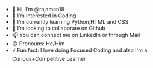 - 👋 Hi, I’m @rajaman18
- 👀 I’m interested in Coding
- 🌱 I’m currently learning Python,HTML and CSS
- 💞️ I’m looking to collaborate on Github
- 📫 You can connect me on LinkedIn or through Mail
- 😄 Pronouns: He/Him
- ⚡ Fun fact: I love doing Focused Coding and also I'm a Curious+Competitive Learner

<!---
rajaman18/rajaman18 is a ✨ special ✨ repository because its `README.md` (this file) appears on your GitHub profile.
You can click the Preview link to take a look at your changes.
--->
